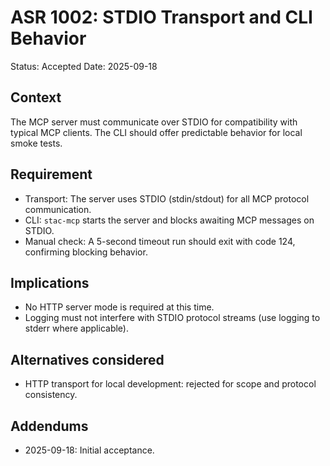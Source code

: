 # ASR 1002: STDIO Transport and CLI Behavior

Status: Accepted
Date: 2025-09-18

## Context
The MCP server must communicate over STDIO for compatibility with typical MCP clients. The CLI should offer predictable behavior for local smoke tests.

## Requirement
- Transport: The server uses STDIO (stdin/stdout) for all MCP protocol communication.
- CLI: `stac-mcp` starts the server and blocks awaiting MCP messages on STDIO.
- Manual check: A 5-second timeout run should exit with code 124, confirming blocking behavior.

## Implications
- No HTTP server mode is required at this time.
- Logging must not interfere with STDIO protocol streams (use logging to stderr where applicable).

## Alternatives considered
- HTTP transport for local development: rejected for scope and protocol consistency.

## Addendums
- 2025-09-18: Initial acceptance.
